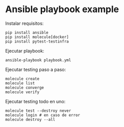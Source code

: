 # Ansible playbook example

Instalar requisitos:
```
pip install ansible
pip install molecule[docker]
pip install pytest-testinfra
```

Ejecutar playbook:
```
ansible-playbook playbook.yml
```

Ejecutar testing paso a paso:
```
molecule create
molecule list
molecule converge
molecule verify
```

Ejecutar testing todo en uno:
```
molecule test --destroy never
molecule login # en caso de error
molecule destroy --all
```
